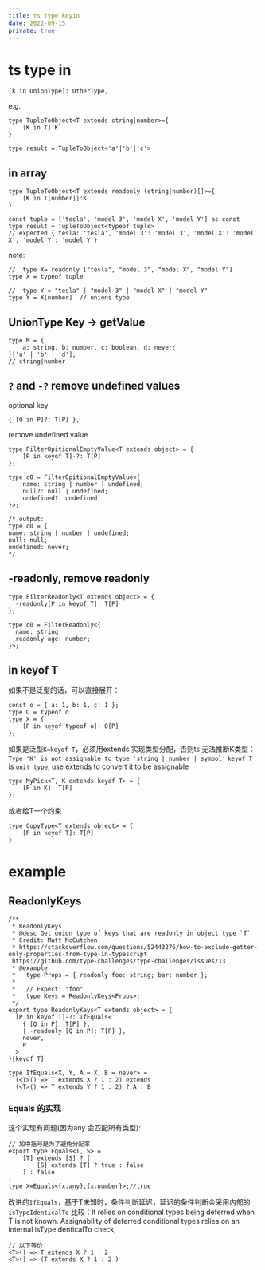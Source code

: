 ```yaml
---
title: ts type keyin 
date: 2022-09-15
private: true
---
```

# ts type in 

    [k in UnionType]: OtherType,

e.g.

    type TupleToObject<T extends string|number>={
        [K in T]:K
    }

    type result = TupleToObject<'a'|'b'|'c'> 

## in array
    type TupleToObject<T extends readonly (string|number)[]>={
        [K in T[number]]:K
    }

    const tuple = ['tesla', 'model 3', 'model X', 'model Y'] as const
    type result = TupleToObject<typeof tuple> 
    // expected { tesla: 'tesla', 'model 3': 'model 3', 'model X': 'model X', 'model Y': 'model Y'}


note:

    //  type X= readonly ["tesla", "model 3", "model X", "model Y"]
    type X = typeof tuple 

    //  type Y = "tesla" | "model 3" | "model X" | "model Y"
    type Y = X[number]  // unions type

## UnionType Key -> getValue

    type M = {
        a: string, b: number, c: boolean, d: never;
    }['a' | 'b' | 'd']; 
    // string|number

## `?` and `-?` remove undefined values
optional key

    { [Q in P]?: T[P] },

remove undefined value

    type FilterOpitionalEmptyValue<T extends object> = {
        [P in keyof T]-?: T[P]
    };

    type c0 = FilterOpitionalEmptyValue<{
        name: string | number | undefined;
        null?: null | undefined;
        undefined?: undefined;
    }>;

    /* output:
    type c0 = {
    name: string | number | undefined;
    null: null;
    undefined: never;
    */

## -readonly, remove readonly

    type FilterReadonly<T extends object> = {
      -readonly[P in keyof T]: T[P]
    };

    type c0 = FilterReadonly<{
      name: string 
      readonly age: number;
    }>;

## in keyof T

如果不是泛型的话，可以直接展开：

    const o = { a: 1, b: 1, c: 1 };
    type O = typeof o
    type X = {
        [P in keyof typeof o]: O[P]
    };

如果是泛型`K=keyof T`，必须用extends 实现类型分配，否则ts 无法推断K类型：`Type 'K' is not assignable to type 'string | number | symbol'`
`keyof T` is `unit type`, use extends to convert it to be assignable 

    type MyPick<T, K extends keyof T> = {
        [P in K]: T[P]
    };

或者给T一个约束

    type CopyType<T extends object> = {
        [P in keyof T]: T[P]
    }

# example

## ReadonlyKeys
    /**
     * ReadonlyKeys
     * @desc Get union type of keys that are readonly in object type `T`
     * Credit: Matt McCutchen
     * https://stackoverflow.com/questions/52443276/how-to-exclude-getter-only-properties-from-type-in-typescript
     https://github.com/type-challenges/type-challenges/issues/13
     * @example
     *   type Props = { readonly foo: string; bar: number };
     *
     *   // Expect: "foo"
     *   type Keys = ReadonlyKeys<Props>;
     */
    export type ReadonlyKeys<T extends object> = {
      [P in keyof T]-?: IfEquals<
        { [Q in P]: T[P] },
        { -readonly [Q in P]: T[P] },
        never,
        P
      >
    }[keyof T]

    type IfEquals<X, Y, A = X, B = never> = 
      (<T>() => T extends X ? 1 : 2) extends 
      (<T>() => T extends Y ? 1 : 2) ? A : B

### Equals 的实现
这个实现有问题(因为any 会匹配所有类型):

    // 加中括号是为了避免分配率
    export type Equals<T, S> =
        [T] extends [S] ? (
            [S] extends [T] ? true : false
        ) : false
    ;
    type X=Equals<{x:any},{x:number}>;//true

改进的`IfEquals`，基于T未知时，条件判断延迟，延迟的条件判断会采用内部的`isTypeIdenticalTo` 比较：it relies on conditional types being deferred when T is not known. Assignability of deferred conditional types relies on an internal isTypeIdenticalTo check, 

    // 以下等价
    <T>() => T extends X ? 1 : 2 
    <T>() => (T extends X ? 1 : 2 )
